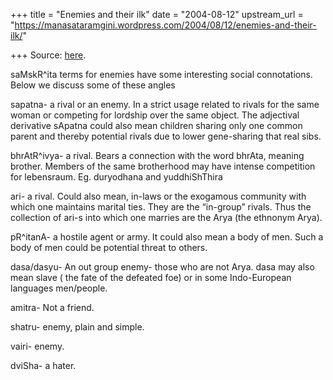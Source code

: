 +++
title = "Enemies and their ilk"
date = "2004-08-12"
upstream_url = "https://manasataramgini.wordpress.com/2004/08/12/enemies-and-their-ilk/"

+++
Source: [here](https://manasataramgini.wordpress.com/2004/08/12/enemies-and-their-ilk/).

saMskR^ita terms for enemies have some interesting social connotations.
Below we discuss some of these angles

sapatna- a rival or an enemy. In a strict usage related to rivals for
the same woman or competing for lordship over the same object. The
adjectival derivative sApatna could also mean children sharing only one
common parent and thereby potential rivals due to lower gene-sharing
that real sibs.

bhrAtR^ivya- a rival. Bears a connection with the word bhrAta, meaning
brother. Members of the same brotherhood may have intense competition
for lebensraum. Eg. duryodhana and yuddhiShThira

ari- a rival. Could also mean, in-laws or the exogamous community with
which one maintains marital ties. They are the “in-group” rivals. Thus
the collection of ari-s into which one marries are the Arya (the
ethnonym Arya).

pR^itanA- a hostile agent or army. It could also mean a body of men.
Such a body of men could be potential threat to others.  

dasa/dasyu- An out group enemy- those who are not Arya. dasa may also
mean slave ( the fate of the defeated foe) or in some Indo-European
languages men/people.

amitra- Not a friend.

shatru- enemy, plain and simple.

vairi- enemy.

dviSha- a hater.  


